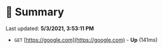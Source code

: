 # 📖 Summary
Last updated: **5/3/2021, 3:53:11 PM**

- `GET` [https://google.com](https://google.com) - **Up** (141ms)
